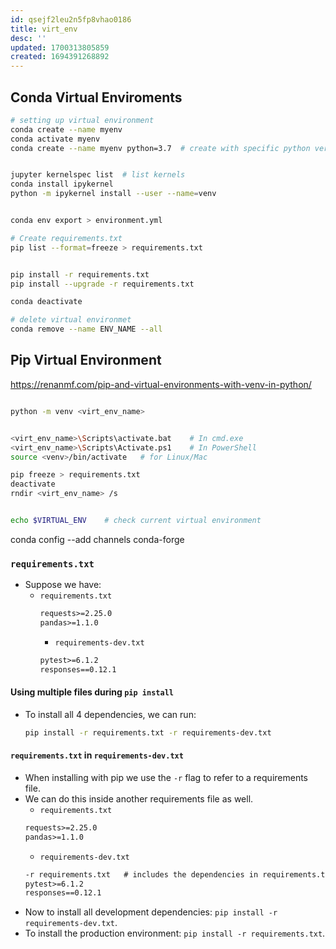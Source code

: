 ```yaml
---
id: qsejf2leu2n5fp8vhao0186
title: virt_env
desc: ''
updated: 1700313805859
created: 1694391268892
---
```


## Conda Virtual Enviroments

```sh
# setting up virtual environment
conda create --name myenv    
conda activate myenv
conda create --name myenv python=3.7  # create with specific python version


jupyter kernelspec list  # list kernels
conda install ipykernel
python -m ipykernel install --user --name=venv


conda env export > environment.yml

# Create requirements.txt
pip list --format=freeze > requirements.txt


pip install -r requirements.txt
pip install --upgrade -r requirements.txt

conda deactivate

# delete virtual environmet
conda remove --name ENV_NAME --all

```

## Pip Virtual Environment
<https://renanmf.com/pip-and-virtual-environments-with-venv-in-python/>

``` sh

python -m venv <virt_env_name>


<virt_env_name>\Scripts\activate.bat    # In cmd.exe
<virt_env_name>\Scripts\Activate.ps1    # In PowerShell
source <venv>/bin/activate   # for Linux/Mac

pip freeze > requirements.txt
deactivate
rndir <virt_env_name> /s


echo $VIRTUAL_ENV    # check current virtual environment
```

conda config --add channels conda-forge


### `requirements.txt`
- Suppose we have:
  - `requirements.txt`
    ``` txt
    requests>=2.25.0
    pandas>=1.1.0
    ```
    - `requirements-dev.txt`
    ``` txt
    pytest>=6.1.2
    responses==0.12.1
    ```
  
#### Using multiple files during `pip install`
- To install all 4 dependencies, we can run:
    ``` bash
    pip install -r requirements.txt -r requirements-dev.txt
    ```

####  `requirements.txt` in `requirements-dev.txt`
- When installing with pip we use the `-r` flag to refer to a requirements file. 
- We can do this inside another requirements file as well.   
   - `requirements.txt`
    ``` txt
    requests>=2.25.0
    pandas>=1.1.0
    ```
    - `requirements-dev.txt`
    ``` txt
    -r requirements.txt   # includes the dependencies in requirements.txt here
    pytest>=6.1.2
    responses==0.12.1
    ```
- Now to install all development dependencies: `pip install -r requirements-dev.txt`. 
- To install the production environment: `pip install -r requirements.txt`.    